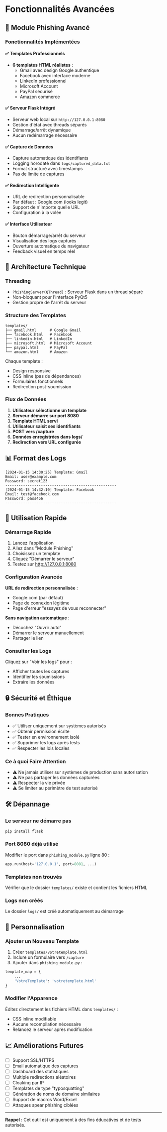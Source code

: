 # Fonctionnalités Avancées

## 🎯 Module Phishing Avancé

### Fonctionnalités Implémentées

#### ✅ Templates Professionnels
- **6 templates HTML réalistes** :
  - Gmail avec design Google authentique
  - Facebook avec interface moderne
  - LinkedIn professionnel
  - Microsoft Account
  - PayPal sécurisé
  - Amazon commerce

#### ✅ Serveur Flask Intégré
- Serveur web local sur `http://127.0.0.1:8080`
- Gestion d'état avec threads séparés
- Démarrage/arrêt dynamique
- Aucun redémarrage nécessaire

#### ✅ Capture de Données
- Capture automatique des identifiants
- Logging horodaté dans `logs/captured_data.txt`
- Format structuré avec timestamps
- Pas de limite de captures

#### ✅ Redirection Intelligente
- URL de redirection personnalisable
- Par défaut : Google.com (looks legit)
- Support de n'importe quelle URL
- Configuration à la volée

#### ✅ Interface Utilisateur
- Bouton démarrage/arrêt du serveur
- Visualisation des logs capturés
- Ouverture automatique du navigateur
- Feedback visuel en temps réel

## 🔧 Architecture Technique

### Threading
- `PhishingServer(QThread)` : Serveur Flask dans un thread séparé
- Non-bloquant pour l'interface PyQt5
- Gestion propre de l'arrêt du serveur

### Structure des Templates
```
templates/
├── gmail.html      # Google Gmail
├── facebook.html   # Facebook
├── linkedin.html   # LinkedIn
├── microsoft.html  # Microsoft Account
├── paypal.html     # PayPal
└── amazon.html     # Amazon
```

Chaque template :
- Design responsive
- CSS inline (pas de dépendances)
- Formulaires fonctionnels
- Redirection post-soumission

### Flux de Données

1. **Utilisateur sélectionne un template**
2. **Serveur démarre sur port 8080**
3. **Template HTML servi**
4. **Utilisateur saisit ses identifiants**
5. **POST vers /capture**
6. **Données enregistrées dans logs/**
7. **Redirection vers URL configurée**

## 📊 Format des Logs

```text
[2024-01-15 14:30:25] Template: Gmail
Email: user@example.com
Password: secret123
--------------------------------------------------
[2024-01-15 14:32:10] Template: Facebook
Email: test@facebook.com
Password: pass456
--------------------------------------------------
```

## 🚀 Utilisation Rapide

### Démarrage Rapide
1. Lancez l'application
2. Allez dans "Module Phishing"
3. Choisissez un template
4. Cliquez "Démarrer le serveur"
5. Testez sur http://127.0.0.1:8080

### Configuration Avancée

**URL de redirection personnalisée** :
- Google.com (par défaut)
- Page de connexion légitime
- Page d'erreur "essayez de vous reconnecter"

**Sans navigation automatique** :
- Décochez "Ouvrir auto"
- Démarrer le serveur manuellement
- Partager le lien

### Consulter les Logs

Cliquez sur "Voir les logs" pour :
- Afficher toutes les captures
- Identifier les soumissions
- Extraire les données

## 🔒 Sécurité et Éthique

### Bonnes Pratiques
- ✅ Utiliser uniquement sur systèmes autorisés
- ✅ Obtenir permission écrite
- ✅ Tester en environnement isolé
- ✅ Supprimer les logs après tests
- ✅ Respecter les lois locales

### Ce à quoi Faire Attention
- ⚠️ Ne jamais utiliser sur systèmes de production sans autorisation
- ⚠️ Ne pas partager les données capturées
- ⚠️ Respecter la vie privée
- ⚠️ Se limiter au périmètre de test autorisé

## 🛠️ Dépannage

### Le serveur ne démarre pas
```bash
pip install flask
```

### Port 8080 déjà utilisé
Modifier le port dans `phishing_module.py` ligne 80 :
```python
app.run(host='127.0.0.1', port=8081, ...)
```

### Templates non trouvés
Vérifier que le dossier `templates/` existe et contient les fichiers HTML

### Logs non créés
Le dossier `logs/` est créé automatiquement au démarrage

## 🎨 Personnalisation

### Ajouter un Nouveau Template

1. Créer `templates/votretemplate.html`
2. Inclure un formulaire vers `/capture`
3. Ajouter dans `phishing_module.py` :
```python
template_map = {
    ...
    'VotreTemplate': 'votretemplate.html'
}
```

### Modifier l'Apparence

Éditez directement les fichiers HTML dans `templates/` :
- CSS inline modifiable
- Aucune recompilation nécessaire
- Relancez le serveur après modification

## 📈 Améliorations Futures

- [ ] Support SSL/HTTPS
- [ ] Email automatique des captures
- [ ] Dashboard des statistiques
- [ ] Multiple redirections aléatoires
- [ ] Cloaking par IP
- [ ] Templates de type "typosquatting"
- [ ] Génération de noms de domaine similaires
- [ ] Support de macros Word/Excel
- [ ] Attaques spear phishing ciblées

---

**Rappel** : Cet outil est uniquement à des fins éducatives et de tests autorisés.

